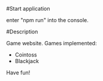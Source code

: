 #Start application

enter "npm run" into the console.

#Description

Game website. Games implemented:
- Cointoss
- Blackjack

Have fun!